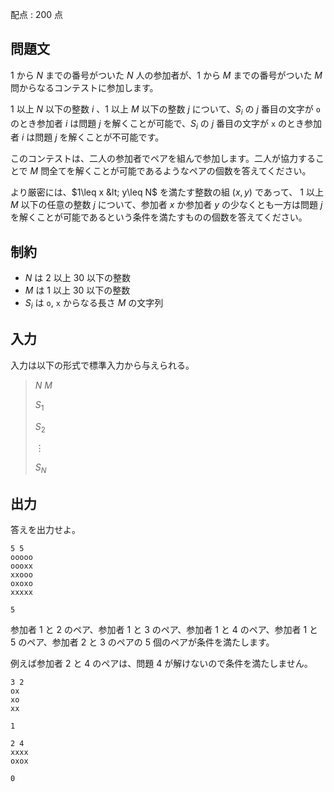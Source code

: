 配点 : $200$ 点

## 問題文

$1$ から $N$ までの番号がついた $N$ 人の参加者が、$1$ から $M$ までの番号がついた $M$ 問からなるコンテストに参加します。

$1$ 以上 $N$ 以下の整数 $i$ 、$1$ 以上 $M$ 以下の整数 $j$ について、$S_i$ の $j$ 番目の文字が `o` のとき参加者 $i$ は問題 $j$ を解くことが可能で、$S_i$ の $j$ 番目の文字が `x` のとき参加者 $i$ は問題 $j$ を解くことが不可能です。

このコンテストは、二人の参加者でペアを組んで参加します。二人が協力することで $M$ 問全てを解くことが可能であるようなペアの個数を答えてください。

より厳密には、$1\leq x &lt; y\leq N$ を満たす整数の組 $(x,y)$ であって、 $1$ 以上 $M$ 以下の任意の整数 $j$ について、参加者 $x$ か参加者 $y$ の少なくとも一方は問題 $j$ を解くことが可能であるという条件を満たすものの個数を答えてください。

## 制約

- $N$ は $2$ 以上 $30$ 以下の整数
- $M$ は $1$ 以上 $30$ 以下の整数
- $S_i$ は `o`, `x` からなる長さ $M$ の文字列

## 入力

入力は以下の形式で標準入力から与えられる。

> $N$ $M$
> 
> $S_1$
> 
> $S_2$
> 
> $\vdots$
> 
> $S_N$

## 出力

答えを出力せよ。

```input1
5 5
ooooo
oooxx
xxooo
oxoxo
xxxxx
```

```output1
5
```

参加者 $1$ と $2$ のペア、参加者 $1$ と $3$ のペア、参加者 $1$ と $4$ のペア、参加者 $1$ と $5$ のペア、参加者 $2$ と $3$ のペアの $5$ 個のペアが条件を満たします。

例えば参加者 $2$ と $4$ のペアは、問題 $4$ が解けないので条件を満たしません。

```input2
3 2
ox
xo
xx
```

```output2
1
```

```input3
2 4
xxxx
oxox
```

```output3
0
```
